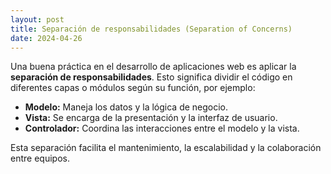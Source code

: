 ```yaml
---  
layout: post  
title: Separación de responsabilidades (Separation of Concerns)  
date: 2024-04-26  
---  
```


Una buena práctica en el desarrollo de aplicaciones web es aplicar la **separación de responsabilidades**. Esto significa dividir el código en diferentes capas o módulos según su función, por ejemplo:  

- **Modelo:** Maneja los datos y la lógica de negocio.  
- **Vista:** Se encarga de la presentación y la interfaz de usuario.  
- **Controlador:** Coordina las interacciones entre el modelo y la vista.  

Esta separación facilita el mantenimiento, la escalabilidad y la colaboración entre equipos.  